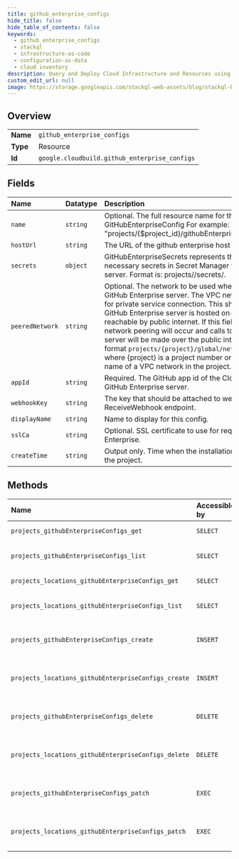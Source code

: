 ```yaml
---
title: github_enterprise_configs
hide_title: false
hide_table_of_contents: false
keywords:
  - github_enterprise_configs
  - stackql
  - infrastructure-as-code
  - configuration-as-data
  - cloud inventory
description: Query and Deploy Cloud Infrastructure and Resources using SQL
custom_edit_url: null
image: https://storage.googleapis.com/stackql-web-assets/blog/stackql-blog-post-featured-image.png
---
```

  
    

## Overview
<table><tbody>
<tr><td><b>Name</b></td><td><code>github_enterprise_configs</code></td></tr>
<tr><td><b>Type</b></td><td>Resource</td></tr>
<tr><td><b>Id</b></td><td><code>google.cloudbuild.github_enterprise_configs</code></td></tr>
</tbody></table>

## Fields
| Name | Datatype | Description |
|:-----|:---------|:------------|
| `name` | `string` | Optional. The full resource name for the GitHubEnterpriseConfig For example: "projects/{$project_id}/githubEnterpriseConfigs/{$config_id}" |
| `hostUrl` | `string` | The URL of the github enterprise host the configuration is for. |
| `secrets` | `object` | GitHubEnterpriseSecrets represents the names of all necessary secrets in Secret Manager for a GitHub Enterprise server. Format is: projects//secrets/. |
| `peeredNetwork` | `string` | Optional. The network to be used when reaching out to the GitHub Enterprise server. The VPC network must be enabled for private service connection. This should be set if the GitHub Enterprise server is hosted on-premises and not reachable by public internet. If this field is left empty, no network peering will occur and calls to the GitHub Enterprise server will be made over the public internet. Must be in the format `projects/{project}/global/networks/{network}`, where {project} is a project number or id and {network} is the name of a VPC network in the project. |
| `appId` | `string` | Required. The GitHub app id of the Cloud Build app on the GitHub Enterprise server. |
| `webhookKey` | `string` | The key that should be attached to webhook calls to the ReceiveWebhook endpoint. |
| `displayName` | `string` | Name to display for this config. |
| `sslCa` | `string` | Optional. SSL certificate to use for requests to GitHub Enterprise. |
| `createTime` | `string` | Output only. Time when the installation was associated with the project. |
## Methods
| Name | Accessible by | Required Params | Description |
|:-----|:--------------|:----------------|:------------|
| `projects_githubEnterpriseConfigs_get` | `SELECT` | `name` | Retrieve a GitHubEnterpriseConfig. |
| `projects_githubEnterpriseConfigs_list` | `SELECT` | `parent` | List all GitHubEnterpriseConfigs for a given project. |
| `projects_locations_githubEnterpriseConfigs_get` | `SELECT` | `name` | Retrieve a GitHubEnterpriseConfig. |
| `projects_locations_githubEnterpriseConfigs_list` | `SELECT` | `parent` | List all GitHubEnterpriseConfigs for a given project. |
| `projects_githubEnterpriseConfigs_create` | `INSERT` | `parent` | Create an association between a GCP project and a GitHub Enterprise server. |
| `projects_locations_githubEnterpriseConfigs_create` | `INSERT` | `parent` | Create an association between a GCP project and a GitHub Enterprise server. |
| `projects_githubEnterpriseConfigs_delete` | `DELETE` | `name` | Delete an association between a GCP project and a GitHub Enterprise server. |
| `projects_locations_githubEnterpriseConfigs_delete` | `DELETE` | `name` | Delete an association between a GCP project and a GitHub Enterprise server. |
| `projects_githubEnterpriseConfigs_patch` | `EXEC` | `name` | Update an association between a GCP project and a GitHub Enterprise server. |
| `projects_locations_githubEnterpriseConfigs_patch` | `EXEC` | `name` | Update an association between a GCP project and a GitHub Enterprise server. |
